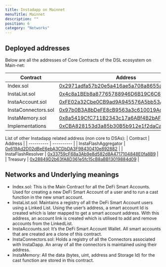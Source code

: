 ```yaml
---
title: Instadapp on Mainnet
menuTitle: Mainnet
description: ""
position: 6
category: "Networks"
---
```


## Deployed addresses

Below are all the addresses of Core Contracts of the DSL ecosystem on Main-net:

| Contract | Address |
| ---------- | ---------- |
| Index.sol | [0x2971adfa57b20e5a416ae5a708a8655a9c74f723](https://etherscan.io/address/0x2971adfa57b20e5a416ae5a708a8655a9c74f723#code) |
| InstaList.sol | [0x4c8a1BEb8a87765788946D6B19C6C6355194AbEb](https://etherscan.io/address/0x4c8a1BEb8a87765788946D6B19C6C6355194AbEb#code) |
| InstaAccount.sol | [0xFE02a32Cbe0CB9ad9A945576A5bb53A3C123A3A3](https://etherscan.io/address/0xFE02a32Cbe0CB9ad9A945576A5bb53A3C123A3A3#code) |
| InstaConnectors.sol | [0x97b0B3A8bDeFE8cB9563a3c610019Ad10DB8aD11](https://etherscan.io/address/0x97b0B3A8bDeFE8cB9563a3c610019Ad10DB8aD11#code) |
| InstaMemory.sol | [0x8a5419CfC711B2343c17a6ABf4B2bAFaBb06957F](https://etherscan.io/address/0x8a5419CfC711B2343c17a6ABf4B2bAFaBb06957F#code) |
| Implementations | [0xCBA828153d3a85b30B5b912e1f2daCac5816aE9D](https://etherscan.io/address/0xCBA828153d3a85b30B5b912e1f2daCac5816aE9D#code) |

List of other Instadapp related address (non core to DSAs):
| Contract | Address |
| ---------- | ---------- | 
| InstaFlashAggregator | [0x619Ad2D02dBeE6ebA3CDbDA3F98430410e892882](https://etherscan.io/address/0x619Ad2D02dBeE6ebA3CDbDA3F98430410e892882#code) |
| InstaFlashResolver | [0x33759cF68a3Ab9e8d582d8A4717104848E0fa8B9](https://etherscan.io/address/0x33759cF68a3Ab9e8d582d8A4717104848E0fa8B9#code) |
| Treasury | [0x28849D2b63fA8D361e5fc15cB8aBB13019884d09](https://etherscan.io/address/0x28849D2b63fA8D361e5fc15cB8aBB13019884d09#code) |

## Networks and Underlying meanings

- Index.sol: This is the Main Contract for all the DeFi Smart Accounts. Used for creating a new DeFi Smart Account of a user and to run a cast function in the new smart account.
- InstaList.sol: Maintains a registry of all the DeFi Smart Account users using a Linked List. Using the user’s address, a smart account Id is created which is later mapped to get a smart account address. With this address, an account link is created which is utilised to add and remove accounts from the LinkedList.
- InstaAccounts.sol: It’s the DeFi Smart Account Wallet. All smart accounts that are created are a clone of this contract.
- InstaConnectors.sol: Holds a registry of all the Connectors associated with InstaDapp. An array of all the connectors is maintained using their address.
- InstaMemory: All the data (bytes, uint, address and Storage Id) for the cast function are stored in this contract.
